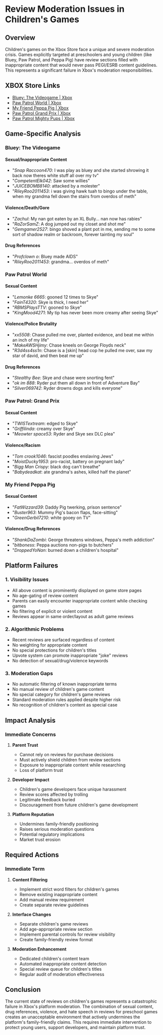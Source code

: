 # Review Moderation Issues in Children's Games

## Overview

Children's games on the Xbox Store face a unique and severe moderation crisis. Games explicitly targeted at preschoolers and young children (like Bluey, Paw Patrol, and Peppa Pig) have review sections filled with inappropriate content that would never pass PEGI/ESRB content guidelines. This represents a significant failure in Xbox's moderation responsibilities.

## XBOX Store Links

- [Bluey: The Videogame | Xbox](https://www.xbox.com/en-GB/games/store/bluey-the-videogame/9N2J0FGV30DX/0010)
- [Paw Patrol World | Xbox](https://www.xbox.com/en-US/games/store/paw-patrol-world/9n2vds259qp1)
- [My Friend Peppa Pig | Xbox](https://www.xbox.com/en-GB/games/store/my-friend-peppa-pig/9ndjlxd2x2dm)
- [Paw Patrol Grand Prix | Xbox](https://www.xbox.com/en-US/games/store/paw-patrol-grand-prix/9MWBT3HFCZ3Z)
- [Paw Patrol Mighty Pups | Xbox](https://www.xbox.com/en-GB/games/store/paw-patrol-mighty-pups-save-adventure-bay/9N3TF03KNTBD)

## Game-Specific Analysis

### Bluey: The Videogame

#### Sexual/Inappropriate Content
- "*Snap Raccoon470*: I was play as bluey and she started shrowing it back now theres white stuff all over my tv"
- "*CompetentElk042*: Saw some willies"
- "*JUICEBOMB8140*: attacked by a molester"
- "*RileyRoo2011453*: i was giving hawk tuah to bingo under the table, when my grandma fell down the stairs from overdos of meth"

#### Violence/Death/Gore
- "*Zachul*: My nan got eaten by an XL Bully... nan now has rabies"
- "*RaZorSamZ*: A dog jumped out my closet and shot me"
- "*Gemgamer2527*: bingo shoved a plant pot in me, sending me to some sort of shadow realm or backroom, forever tainting my soul"

#### Drug References
- "*Profclown o*: Bluey made AIDS"
- "*RileyRoo2011453*: grandma... overdos of meth"

### Paw Patrol World

#### Sexual Content
- "*Lemonke 6665*: gooned 12 times to Skye"
- "*FainT4320*: Skye is thick, I need her"
- "*RBMSPlaysTTV*: gooned to Skye"
- "*KingMood4271*: My tip has never been more creamy after seeing Skye"

#### Violence/Police Brutality
- "*xx5508*: Chase pulled me over, planted evidence, and beat me within an inch of my life"
- "*MakeAWSHjimy*: Chase kneels on George Floyds neck"
- "*R3d4ss4ss1n*: Chase is a [skin] head cop he pulled me over, saw my star of david, and then beat me up"

#### Drug References
- "*Stealthy Bee*: Skye and chase were snorting fent"
- "*ok im 888*: Ryder put them all down in front of Adventure Bay"
- "*Silver069742*: Ryder drowns dogs and kills everyone"

### Paw Patrol: Grand Prix

#### Sexual Content
- "*TWISTextream*: edged to Skye"
- "*Griffilinda*: creamy over Skye"
- "*Meowter space53*: Ryder and Skye sex DLC plea"

#### Violence/Racism
- "*Tom crook1046*: fascist poodles enslaving Jews"
- "*MoistDucky1953*: pro-racist, battery on pregnant lady"
- "*Bigg Man Crispy*: black dog can't breathe"
- "*Babydeadkat*: ate grandma's ashes, killed half the planet"

### My Friend Peppa Pig

#### Sexual Content
- "*FatWizzard39*: Daddy Pig twerking, prison sentence"
- "*Buster963*: Mummy Pig's bacon flaps, face-sitting"
- "*GreenGerbil7210*: white gooey on TV"

#### Violence/Drug References
- "*ShankDaZombi*: George threatens windows, Peppa's meth addiction"
- "*bitboness*: Peppa auctions non-pigs to butchers"
- "*DroppedYoNan*: burned down a children's hospital"

## Platform Failures

### 1. Visibility Issues
- All above content is prominently displayed on game store pages
- No age-gating of review content
- Parents can easily encounter inappropriate content while checking games
- No filtering of explicit or violent content
- Reviews appear in same order/layout as adult game reviews

### 2. Algorithmic Problems
- Recent reviews are surfaced regardless of content
- No weighting for appropriate content
- No special protections for children's titles
- Upvote system can promote inappropriate "joke" reviews
- No detection of sexual/drug/violence keywords

### 3. Moderation Gaps
- No automatic filtering of known inappropriate terms
- No manual review of children's game content
- No special category for children's game reviews
- Standard moderation rules applied despite higher risk
- No recognition of children's content as special case

## Impact Analysis

### Immediate Concerns
1. **Parent Trust**
   - Cannot rely on reviews for purchase decisions
   - Must actively shield children from review sections
   - Exposure to inappropriate content while researching
   - Loss of platform trust

2. **Developer Impact**
   - Children's game developers face unique harassment
   - Review scores affected by trolling
   - Legitimate feedback buried
   - Discouragement from future children's game development

3. **Platform Reputation**
   - Undermines family-friendly positioning
   - Raises serious moderation questions
   - Potential regulatory implications
   - Market trust erosion

## Required Actions

### Immediate Term
1. **Content Filtering**
   - Implement strict word filters for children's games
   - Remove existing inappropriate content
   - Add manual review requirement
   - Create separate review guidelines

2. **Interface Changes**
   - Separate children's game reviews
   - Add age-appropriate review section
   - Implement parental controls for review visibility
   - Create family-friendly review format

3. **Moderation Enhancement**
   - Dedicated children's content team
   - Automated inappropriate content detection
   - Special review queue for children's titles
   - Regular audit of moderation effectiveness

## Conclusion

The current state of reviews on children's games represents a catastrophic failure in Xbox's platform moderation. The combination of sexual content, drug references, violence, and hate speech in reviews for preschool games creates an unacceptable environment that actively undermines the platform's family-friendly claims. This requires immediate intervention to protect young users, support developers, and maintain platform trust. 